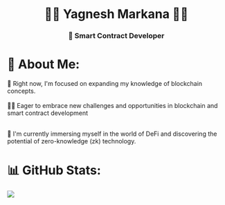 <h1 align="center">👨‍💻 Yagnesh Markana 👨‍💻</h1>
<h3 align="center">🚀 Smart Contract Developer</h3>


# 💫 About Me:
📘 Right now, I'm focused on expanding my knowledge of blockchain concepts. <br><br>👨‍💻 Eager to embrace new challenges and opportunities in blockchain and smart contract development <br><br>

🔭 I'm currently immersing myself in the world of DeFi and discovering the potential of zero-knowledge (zk) technology.


# 📊 GitHub Stats:
![](https://github-readme-stats.vercel.app/api/top-langs/?username=juSt-jeLLy&theme=dark&hide_border=false&include_all_commits=false&count_private=false&layout=compact&bg_color=0D1117&text_color=FFFFFF)





<!-- Proudly created with GPRM ( https://gprm.itsvg.in ) -->
